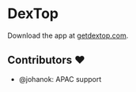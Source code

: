 # DexTop

Download the app at [getdextop.com](https://getdextop.com).

## Contributors ❤️

- @johanok: APAC support
